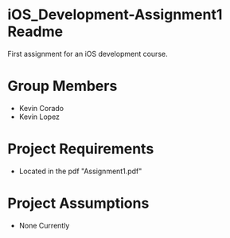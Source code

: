 # iOS_Development-Assignment1 Readme
First assignment for an iOS development course.

# Group Members
* Kevin Corado
* Kevin Lopez

# Project Requirements
* Located in the pdf "Assignment1.pdf"

# Project Assumptions
* None Currently

